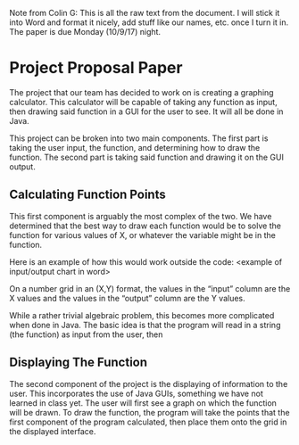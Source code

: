 Note from Colin G: This is all the raw text from the document. I will stick it into Word and format it nicely, add stuff like our names, etc. once I turn it in. The paper is due Monday (10/9/17) night.

# Project Proposal Paper

The project that our team has decided to work on is creating a graphing calculator. This calculator will be capable of taking any function as input, then drawing said function in a GUI for the user to see. It will all be done in Java.

This project can be broken into two main components. The first part is taking the user input, the function, and determining how to draw the function. The second part is taking said function and drawing it on the GUI output. 

## Calculating Function Points

This first component is arguably the most complex of the two. We have determined that the best way to draw each function would be to solve the function for various values of X, or whatever the variable might be in the function.

Here is an example of how this would work outside the code: <example of input/output chart in word>

On a number grid in an (X,Y) format, the values in the “input” column are the X values and the values in the “output” column are the Y values. 

While a rather trivial algebraic problem, this becomes more complicated when done in Java. The basic idea is that the program will read in a string (the function) as input from the user, then <information on how the program solves the function for every given point>
  
## Displaying The Function

The second component of the project is the displaying of information to the user. This incorporates the use of Java GUIs, something we have not learned in class yet. The user will first see a graph on which the function will be drawn. To draw the function, the program will take the points that the first component of the program calculated, then place them onto the grid in the displayed interface. 

<information on how this is accomplished in java>
